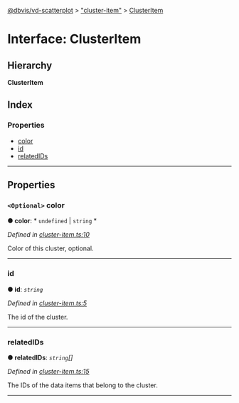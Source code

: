 [@dbvis/vd-scatterplot](../README.md) > ["cluster-item"](../modules/_cluster_item_.md) > [ClusterItem](../interfaces/_cluster_item_.clusteritem.md)

# Interface: ClusterItem

## Hierarchy

**ClusterItem**

## Index

### Properties

* [color](_cluster_item_.clusteritem.md#color)
* [id](_cluster_item_.clusteritem.md#id)
* [relatedIDs](_cluster_item_.clusteritem.md#relatedids)

---

## Properties

<a id="color"></a>

### `<Optional>` color

**● color**: * `undefined` &#124; `string`
*

*Defined in [cluster-item.ts:10](https://github.com/dbvis-ukon/vd-scatterplot/blob/bccfbda/src/scatterplot/cluster-item.ts#L10)*

Color of this cluster, optional.

___
<a id="id"></a>

###  id

**● id**: *`string`*

*Defined in [cluster-item.ts:5](https://github.com/dbvis-ukon/vd-scatterplot/blob/bccfbda/src/scatterplot/cluster-item.ts#L5)*

The id of the cluster.

___
<a id="relatedids"></a>

###  relatedIDs

**● relatedIDs**: *`string`[]*

*Defined in [cluster-item.ts:15](https://github.com/dbvis-ukon/vd-scatterplot/blob/bccfbda/src/scatterplot/cluster-item.ts#L15)*

The IDs of the data items that belong to the cluster.

___

